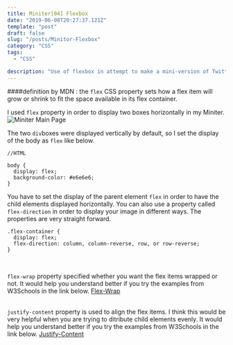 ```yaml
---
title: Miniter[04] Flexbox
date: "2019-06-08T20:27:37.121Z"
template: "post"
draft: false
slug: "/posts/Minitor-Flexbox"
category: "CSS"
tags:
  - "CSS"

description: "Use of flexbox in attempt to make a mini-version of Twitter."
---
```


####definition by MDN : the `flex` CSS property sets how a flex item will grow or shrink to fit the space available in its flex container.

I used `flex` property in order to display two boxes horizontally in my Miniter.
![Miniter Main Page](https://scontent-hkg3-1.xx.fbcdn.net/v/t1.0-9/64529894_10219110777621233_7758357828900749312_o.jpg?_nc_cat=106&_nc_oc=AQlqJ6of7W1GWUBQ9ng_r7agwRYXVLGnDhZKibk1joLU8G6JN2IlFQspmlZq072PHpk&_nc_ht=scontent-hkg3-1.xx&oh=adce80d702b42423ec384ba8d22b7d5d&oe=5DC6A56E)

The two `div`boxes were displayed vertically by default, so I set the display of the body as `flex` like below.

```
//HTML

body {
  display: flex;
  background-color: #e6e6e6;
}
```

You have to set the display of the parent element `flex` in order to have the child elements displayed horizontally. You can also use a property called `flex-direction` in order to display your image in different ways. The properties are very straight forward.

```
.flex-container {
  display: flex;
  flex-direction: column, column-reverse, row, or row-reverse;
}
```

<br>

`flex-wrap` property specified whether you want the flex items wrapped or not. It would help you understand better if you try the examples from W3Schools in the link below.
[Flex-Wrap](https://www.w3schools.com/css/css3_flexbox.asp#flex-wrap)
<br><br>

`justify-content` property is used to align the flex items. I think this would be very helpful when you are trying to ditribute child elements evenly. It would help you understand better if you try the examples from W3Schools in the link below.
[Justify-Content](https://www.w3schools.com/css/css3_flexbox.asp#justify-content)
